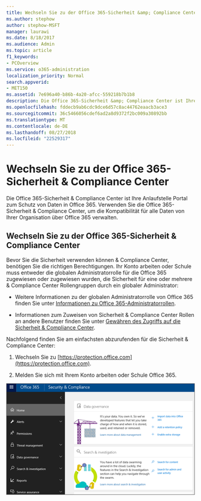 ```yaml
---
title: Wechseln Sie zu der Office 365-Sicherheit &amp; Compliance Center
ms.author: stephow
author: stephow-MSFT
manager: laurawi
ms.date: 8/18/2017
ms.audience: Admin
ms.topic: article
f1_keywords:
- PCOverview
ms.service: o365-administration
localization_priority: Normal
search.appverid:
- MET150
ms.assetid: 7e696a40-b86b-4a20-afcc-559218b7b1b8
description: Die Office 365-Sicherheit &amp; Compliance Center ist Ihre Anlaufstelle Portal zum Schutz von Daten in Office 365. Verwenden Sie die Office 365-Sicherheit &amp; Compliance Center, um die Kompatibilität für alle Daten von Ihrer Organisation über Office 365 verwalten.
ms.openlocfilehash: fddecb9ab6cdc9dce6d57c8ac44762eaacb3ace3
ms.sourcegitcommit: 36c5466056cdef6ad2a8d9372f2bc009a30892bb
ms.translationtype: MT
ms.contentlocale: de-DE
ms.lasthandoff: 08/27/2018
ms.locfileid: "22529317"
---
```

# <a name="go-to-the-office-365-security-amp-compliance-center"></a>Wechseln Sie zu der Office 365-Sicherheit &amp; Compliance Center

Die Office 365-Sicherheit &amp; Compliance Center ist Ihre Anlaufstelle Portal zum Schutz von Daten in Office 365. Verwenden Sie die Office 365-Sicherheit &amp; Compliance Center, um die Kompatibilität für alle Daten von Ihrer Organisation über Office 365 verwalten.
  
## <a name="go-to-the-office-365-security-amp-compliance-center"></a>Wechseln Sie zu der Office 365-Sicherheit &amp; Compliance Center

Bevor Sie die Sicherheit verwenden können &amp; Compliance Center, benötigen Sie die richtigen Berechtigungen. Ihr Konto arbeiten oder Schule muss entweder die globalen Administratorrolle für die Office 365 zugewiesen oder zugewiesen wurden, die Sicherheit für eine oder mehrere &amp; Compliance Center Rollengruppen durch ein globaler Administrator:
  
- Weitere Informationen zu der globalen Administratorrolle von Office 365 finden Sie unter [Informationen zu Office 365-Administratorrollen](https://support.office.com/article/da585eea-f576-4f55-a1e0-87090b6aaa9d). 
    
- Informationen zum Zuweisen von Sicherheit &amp; Compliance Center Rollen an andere Benutzer finden Sie unter [Gewähren des Zugriffs auf die Sicherheit &amp; Compliance Center](grant-access-to-the-security-and-compliance-center.md).
    
Nachfolgend finden Sie am einfachsten abzurufenden für die Sicherheit &amp; Compliance Center:
  
1. Wechseln Sie zu [https://protection.office.com](https://protection.office.com).
    
2. Melden Sie sich mit Ihrem Konto arbeiten oder Schule Office 365.
    
![Office 365-Sicherheit &amp; Compliance Center-Homepage](media/f1d35324-ac44-4f59-96a7-b11767b43201.png)
  

